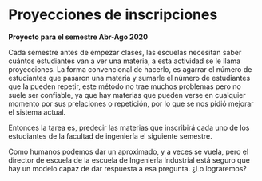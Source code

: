 # Proyecciones de inscripciones

**Proyecto para el semestre Abr-Ago 2020**

Cada semestre antes de empezar clases, las escuelas necesitan saber cuántos estudiantes van a ver una materia, a esta actividad se le llama proyecciones. La forma convencional de hacerlo, es agarrar el número de estudiantes que pasaron una materia y sumarle el número de estudiantes que la pueden repetir, este método no trae muchos problemas pero no suele ser confiable, ya que hay materias que pueden verse en cualquier momento por sus prelaciones o repetición, por lo que se nos pidió mejorar el sistema actual.

Entonces la tarea es, predecir las materias que inscribirá cada uno de los estudiantes de la facultad de ingeniería el siguiente semestre.

Como humanos podemos dar un aproximado, y a veces se vuela, pero el director de escuela de la escuela de Ingeniería Industrial está seguro que hay un modelo capaz de dar respuesta a esa pregunta. ¿Lo lograremos?
